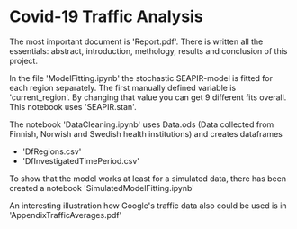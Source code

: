 # Covid-19 Traffic Analysis

The most important document is 'Report.pdf'. There is written all the essentials: abstract, introduction, methology, results and conclusion of this project.

In the file 'ModelFitting.ipynb' the stochastic SEAPIR-model is fitted for each region separately. 
The first manually defined variable is 'current_region'. By changing that value you can get 9 different fits overall. 
This notebook uses 'SEAPIR.stan'.

The notebook 'DataCleaning.ipynb' uses Data.ods (Data collected from Finnish, Norwish and Swedish health institutions) and creates dataframes 
- 'DfRegions.csv' 
- 'DfInvestigatedTimePeriod.csv' 

To show that the model works at least for a simulated data, there has been created a notebook 'SimulatedModelFitting.ipynb'

An interesting illustration how Google's traffic data also could be used is in 'AppendixTrafficAverages.pdf'

